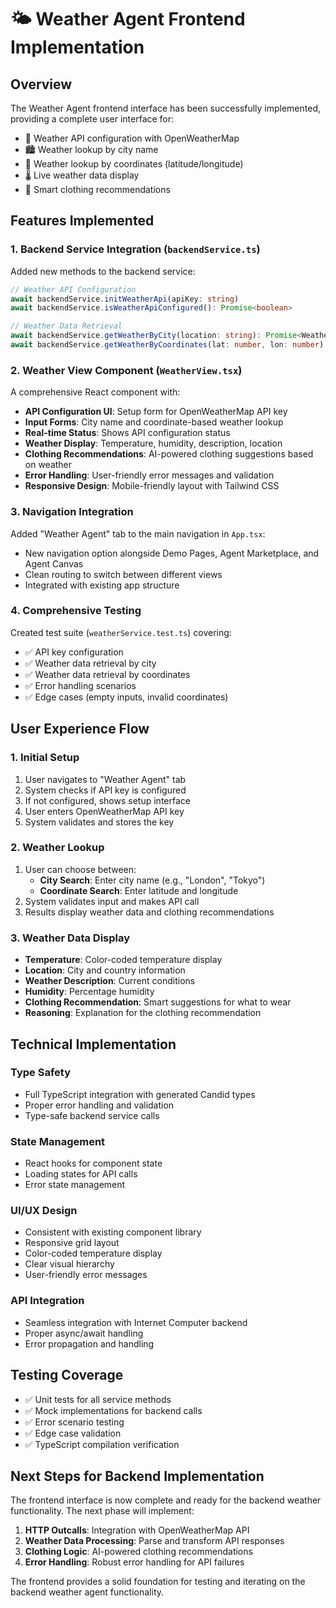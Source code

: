 # 🌤️ Weather Agent Frontend Implementation

## Overview

The Weather Agent frontend interface has been successfully implemented, providing a complete user interface for:

- 🔧 Weather API configuration with OpenWeatherMap
- 🏙️ Weather lookup by city name
- 📍 Weather lookup by coordinates (latitude/longitude)
- 🌡️ Live weather data display
- 👕 Smart clothing recommendations

## Features Implemented

### 1. Backend Service Integration (`backendService.ts`)

Added new methods to the backend service:

```typescript
// Weather API Configuration
await backendService.initWeatherApi(apiKey: string)
await backendService.isWeatherApiConfigured(): Promise<boolean>

// Weather Data Retrieval
await backendService.getWeatherByCity(location: string): Promise<WeatherResponse>
await backendService.getWeatherByCoordinates(lat: number, lon: number): Promise<WeatherResponse>
```

### 2. Weather View Component (`WeatherView.tsx`)

A comprehensive React component with:

- **API Configuration UI**: Setup form for OpenWeatherMap API key
- **Input Forms**: City name and coordinate-based weather lookup
- **Real-time Status**: Shows API configuration status
- **Weather Display**: Temperature, humidity, description, location
- **Clothing Recommendations**: AI-powered clothing suggestions based on weather
- **Error Handling**: User-friendly error messages and validation
- **Responsive Design**: Mobile-friendly layout with Tailwind CSS

### 3. Navigation Integration

Added "Weather Agent" tab to the main navigation in `App.tsx`:

- New navigation option alongside Demo Pages, Agent Marketplace, and Agent Canvas
- Clean routing to switch between different views
- Integrated with existing app structure

### 4. Comprehensive Testing

Created test suite (`weatherService.test.ts`) covering:

- ✅ API key configuration
- ✅ Weather data retrieval by city
- ✅ Weather data retrieval by coordinates
- ✅ Error handling scenarios
- ✅ Edge cases (empty inputs, invalid coordinates)

## User Experience Flow

### 1. Initial Setup

1. User navigates to "Weather Agent" tab
2. System checks if API key is configured
3. If not configured, shows setup interface
4. User enters OpenWeatherMap API key
5. System validates and stores the key

### 2. Weather Lookup

1. User can choose between:
   - **City Search**: Enter city name (e.g., "London", "Tokyo")
   - **Coordinate Search**: Enter latitude and longitude
2. System validates input and makes API call
3. Results display weather data and clothing recommendations

### 3. Weather Data Display

- **Temperature**: Color-coded temperature display
- **Location**: City and country information
- **Weather Description**: Current conditions
- **Humidity**: Percentage humidity
- **Clothing Recommendation**: Smart suggestions for what to wear
- **Reasoning**: Explanation for the clothing recommendation

## Technical Implementation

### Type Safety

- Full TypeScript integration with generated Candid types
- Proper error handling and validation
- Type-safe backend service calls

### State Management

- React hooks for component state
- Loading states for API calls
- Error state management

### UI/UX Design

- Consistent with existing component library
- Responsive grid layout
- Color-coded temperature display
- Clear visual hierarchy
- User-friendly error messages

### API Integration

- Seamless integration with Internet Computer backend
- Proper async/await handling
- Error propagation and handling

## Testing Coverage

- ✅ Unit tests for all service methods
- ✅ Mock implementations for backend calls
- ✅ Error scenario testing
- ✅ Edge case validation
- ✅ TypeScript compilation verification

## Next Steps for Backend Implementation

The frontend interface is now complete and ready for the backend weather functionality. The next phase will implement:

1. **HTTP Outcalls**: Integration with OpenWeatherMap API
2. **Weather Data Processing**: Parse and transform API responses
3. **Clothing Logic**: AI-powered clothing recommendations
4. **Error Handling**: Robust error handling for API failures

The frontend provides a solid foundation for testing and iterating on the backend weather agent functionality.

